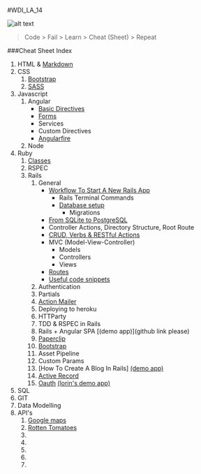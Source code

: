 #WDI_LA_14

![alt text](https://github.com/blaisethomas/wdi_la_14_md_sheets/blob/master/images/wdi14_1.jpg "class of wdi 14")


> Code > Fail > Learn > Cheat (Sheet) > Repeat 

###Cheat Sheet Index


1. HTML & [Markdown](https://github.com/ga-students/WDI_LA_14/blob/master/cheatsheets/html%26markdown/markdown.md) 
2. CSS
	1. [Bootstrap](https://github.com/blaisethomas/wdi_la_14_md_sheets/blob/master/css/BOOTSTRAP%20CHEAT%20SHEET.md)
	2. [SASS](https://github.com/blaisethomas/wdi_la_14_md_sheets/blob/master/css/sass_cheatsheet.md)
3. Javascript
	1. Angular
		* [Basic Directives](https://github.com/blaisethomas/wdi_la_14_md_sheets/blob/master/javascript/angular/basic-angular-directives.md)
		* [Forms](https://github.com/blaisethomas/wdi_la_14_md_sheets/blob/master/javascript/angular/angular-forms.md)
		* Services
		* Custom Directives
		* [Angularfire](https://github.com/blaisethomas/wdi_la_14_md_sheets/blob/master/javascript/angular/angular_fire_cheatsheet.md)
	2. Node
4. Ruby	
	1. [Classes](https://gist.github.com/acqajar/98071a7074c25b196a0d)
	1. RSPEC
	1. Rails
		1. General
			* [Workflow To Start A New Rails App](https://github.com/blaisethomas/wdi_la_14_md_sheets/blob/master/ruby/rails/General/workflow_to_start_a_new_rails_app.md)
				* Rails Terminal Commands
				* [Database setup](https://github.com/blaisethomas/wdi_la_14_md_sheets/blob/master/ruby/rails/database_setup.md) 
					* Migrations
			* [From SQLite to PostgreSQL](https://github.com/blaisethomas/wdi_la_14_md_sheets/blob/master/ruby/rails/General/From%20SQLite%20to%20PostgreSQL.md)
			* Controller Actions, Directory Structure, Root Route
			* [CRUD, Verbs & RESTful Actions](https://github.com/blaisethomas/wdi_la_14_md_sheets/blob/master/ruby/rails/crud.md)
			* MVC (Model-View-Controller)
				* Models
				* Controllers
				* Views
			* [Routes](https://github.com/blaisethomas/wdi_la_14_md_sheets/blob/master/ruby/rails/routes.md)		
			* [Useful code snippets](https://github.com/blaisethomas/wdi_la_14_md_sheets/blob/master/ruby/useful_code_snippets.md)
		1. Authentication
		4. Partials
		1. [Action Mailer](https://github.com/blaisethomas/wdi_la_14_md_sheets/blob/master/ruby/rails/action_mailer.md)
		3. Deploying to heroku
		4. HTTParty
		4. TDD & RSPEC in Rails
		5. Rails + Angular SPA [(demo app)](github link please)
		6. [Paperclip](https://github.com/blaisethomas/wdi_la_14_md_sheets/blob/master/ruby/rails/paperclip.md)
		7. [Bootstrap](https://github.com/blaisethomas/wdi_la_14_md_sheets/blob/master/ruby/rails/bootstrap.md)
		7. Asset Pipeline
		8. Custom Params
		9. [How To Create A Blog In Rails] [(demo app)](https://github.com/blaisethomas/wdi_la_14_md_sheets/blob/master/ruby/rails/make_a_blog_in_rails.md)
		10. [Active Record](https://github.com/blaisethomas/wdi_la_14_md_sheets/blob/master/ruby/rails/active_record.md)
		11. [Oauth](https://github.com/blaisethomas/wdi_la_14_md_sheets/blob/master/ruby/oauth.md) [(lorin's demo app)](https://github.com/lorint/OAuthSamples2) 
5. SQL
5. GIT
6. Data Modelling
7. API's
	1. [Google maps](https://github.com/blaisethomas/wdi_la_14_md_sheets/blob/master/API/google_maps_api.md)
	2. [Rotten Tomatoes](https://github.com/blaisethomas/wdi_la_14_md_sheets/blob/master/API/rotten_tomatoes_api.md)
	3.
	4.
	5. 
	6.
	7.
	
	

		


